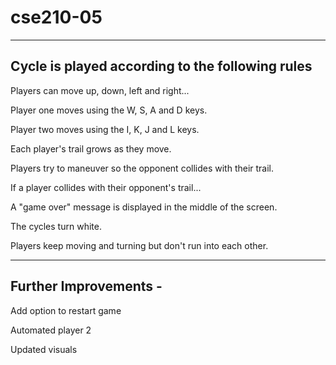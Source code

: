 # cse210-05
------

Cycle is played according to the following rules
---------------
Players can move up, down, left and right...

Player one moves using the W, S, A and D keys.

Player two moves using the I, K, J and L keys.

Each player's trail grows as they move.

Players try to maneuver so the opponent collides with their trail.

If a player collides with their opponent's trail...

A "game over" message is displayed in the middle of the screen.

The cycles turn white.

Players keep moving and turning but don't run into each other.

---------

Further Improvements -
----
Add option to restart game

Automated player 2

Updated visuals
